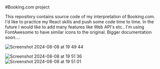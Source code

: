 #Booking.com project

This repository contains source code of my interpretation of Booking.com. I'd like to practice my React skills and push some code time to time. In the future I would like to add many features like Web API's etc.. I'm using FontAwesome to have similar icons to the original. Bigger documentation soon....


![Screenshot 2024-08-08 at 19 49 44](https://github.com/user-attachments/assets/f641523b-9be8-4fd3-bfd4-2a02b13c7373)

![Screenshot 2024-08-08 at 19 51 36](https://github.com/user-attachments/assets/8713c992-5224-4a52-8e9d-941679d059fc)
![Screenshot 2024-08-08 at 19 51 01](https://github.com/user-attachments/assets/16d53db2-603e-41ca-9a49-9ee9509fa9a5)
